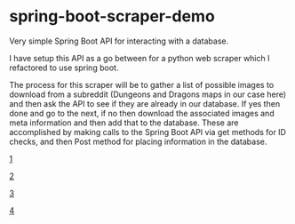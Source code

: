 # spring-boot-scraper-demo
Very simple Spring Boot API for interacting with a database.

I have setup this API as a go between for a python web scraper which I refactored to use spring boot.

The process for this scraper will be to gather a list of possible images to download from a subreddit (Dungeons and Dragons maps in our case here) and then ask the API to see if they are already in our database. If yes then done and go to the next, if no then download the associated images and meta information and then add that to the database.
These are accomplished by making calls to the Spring Boot API via get methods for ID checks, and then Post method for placing information in the database.

[1](https://github.com/mikem5/spring-boot-scraper-demo/blob/main/screenshots/spring_boot.png)

[2](https://github.com/mikem5/spring-boot-scraper-demo/blob/main/screenshots/json_post_to_spring.png)

[3](https://github.com/mikem5/spring-boot-scraper-demo/blob/main/screenshots/test_in_db.png)

[4](https://github.com/mikem5/spring-boot-scraper-demo/blob/main/screenshots/python.png)
